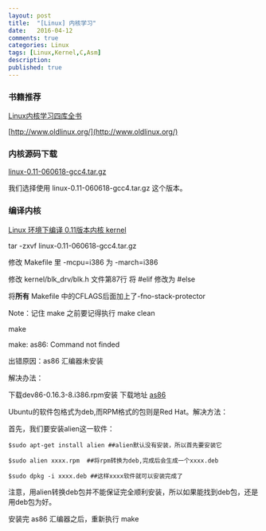 ```yaml
---
layout: post
title:  "[Linux] 内核学习"
date:   2016-04-12
comments: true
categories: Linux
tags: [Linux,Kernel,C,Asm]
description:
published: true
---
```


### 书籍推荐

[Linux内核学习四库全书](http://blog.csdn.net/21aspnet/article/details/6585602)

[http://www.oldlinux.org/](http://www.oldlinux.org/)

### 内核源码下载

[linux-0.11-060618-gcc4.tar.gz](http://oldlinux.org/Linux.old/kernel/0.1x/)

我们选择使用 linux-0.11-060618-gcc4.tar.gz 这个版本。

### 编译内核

[Linux 环境下编译 0.11版本内核 kernel](http://blog.chinaunix.net/uid-14735472-id-3330285.html)

tar -zxvf linux-0.11-060618-gcc4.tar.gz

修改 Makefile 里 -mcpu=i386 为 -march=i386

修改 kernel/blk_drv/blk.h 文件第87行 将 #elif 修改为 #else

将**所有** Makefile 中的CFLAGS后面加上了-fno-stack-protector

Note：记住 make 之前要记得执行 make clean

make

make: as86: Command not finded

出错原因：as86 汇编器未安装

解决办法：

下载dev86-0.16.3-8.i386.rpm安装 下载地址 [as86](http://www.oldlinux.org/Linux.old/study/tools/)

Ubuntu的软件包格式为deb,而RPM格式的包则是Red Hat。解决方法：

首先，我们要安装alien这一软件：

    $sudo apt-get install alien ##alien默认没有安装，所以首先要安装它

    $sudo alien xxxx.rpm  ##将rpm转换为deb,完成后会生成一个xxxx.deb

    $sudo dpkg -i xxxx.deb ##这样xxxx软件就可以安装完成了

注意，用alien转换deb包并不能保证完全顺利安装，所以如果能找到deb包，还是用deb包为好。

安装完 as86 汇编器之后，重新执行 make
